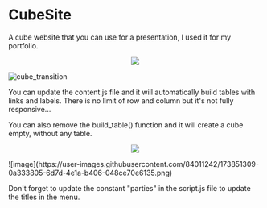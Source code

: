 # CubeSite
A cube website that you can use for a presentation, I used it for my portfolio.

<p align="center">
  <img src="https://user-images.githubusercontent.com/84011242/173850887-8bce1d6f-42c4-46d2-9de2-97e08ac36cef.gif">
</p>

![cube_transition](https://user-images.githubusercontent.com/84011242/173850887-8bce1d6f-42c4-46d2-9de2-97e08ac36cef.gif)

You can update the content.js file and it will automatically build tables with links and labels. There is no limit of row and column but it's not fully responsive...

You can also remove the build_table() function and it will create a cube empty, without any table.

<p align="center">
  <img src="https://user-images.githubusercontent.com/84011242/173851309-0a333805-6d7d-4e1a-b406-048ce70e6135.png">
</p>
![image](https://user-images.githubusercontent.com/84011242/173851309-0a333805-6d7d-4e1a-b406-048ce70e6135.png)

Don't forget to update the constant "parties" in the script.js file to update the titles in the menu.
